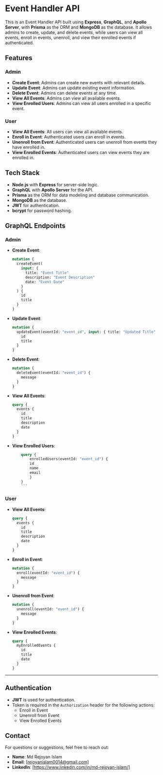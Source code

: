 # Event Handler API

This is an Event Handler API built using **Express**, **GraphQL**, and **Apollo Server**, with **Prisma** as the ORM and **MongoDB** as the database. It allows admins to create, update, and delete events, while users can view all events, enroll in events, unenroll, and view their enrolled events if authenticated.

## Features

### Admin

- **Create Event**: Admins can create new events with relevant details.
- **Update Event**: Admins can update existing event information.
- **Delete Event**: Admins can delete events at any time.
- **View All Events**: Admins can view all available events.
- **View Enrolled Users**: Admins can view all users enrolled in a specific event.

### User

- **View All Events**: All users can view all available events.
- **Enroll in Event**: Authenticated users can enroll in events.
- **Unenroll from Event**: Authenticated users can unenroll from events they have enrolled in.
- **View Enrolled Events**: Authenticated users can view events they are enrolled in.

## Tech Stack

- **Node.js** with **Express** for server-side logic.
- **GraphQL** with **Apollo Server** for the API.
- **Prisma** as the ORM for data modeling and database communication.
- **MongoDB** as the database.
- **JWT** for authentication.
- **bcrypt** for password hashing.

## GraphQL Endpoints

### Admin

- **Create Event**:

  ```graphql
  mutation {
    createEvent(
      input: {
        title: "Event Title"
        description: "Event Description"
        date: "Event Date"
      }
    ) {
      id
      title
    }
  }
  ```

- **Update Event**:

  ```graphql
  mutation {
    updateEvent(eventId: "event_id", input: { title: "Updated Title" }) {
      id
      title
    }
  }
  ```

- **Delete Event**:

  ```graphql
  mutation {
    deleteEvent(eventId: "event_id") {
      message
    }
  }
  ```

- **View All Events**:

  ```graphql
  query {
    events {
      id
      title
      description
      date
    }
  }
  ```

- **View Enrolled Users**:
  ````graphql
      query {
          enrolledUsers(eventId: "event_id") {
          id
          name
          email
          }
      }
      ```
  ````

### User

- **View All Events**:

  ```graphql
  query {
    events {
      id
      title
      description
      date
    }
  }
  ```

- **Enroll in Event**:

  ```graphql
  mutation {
    enroll(eventId: "event_id") {
      message
    }
  }
  ```

- **Unenroll from Event**:

  ```graphql
  mutation {
    unenroll(eventId: "event_id") {
      message
    }
  }
  ```

- **View Enrolled Events**:
  ```graphql
  query {
    myEnrolledEvents {
      id
      title
      date
    }
  }
  ```

---

## Authentication

- **JWT** is used for authentication.
- Token is required in the `Authorization` header for the following actions:
  - Enroll in Event
  - Unenroll from Event
  - View Enrolled Events

## Contact

For questions or suggestions, feel free to reach out:

- **Name**: Md Rejoyan Islam
- **Email**: [rejoyanislam0014@gmail.com]
- **LinkedIn**: [https://www.linkedin.com/in/md-rejoyan-islam/]

